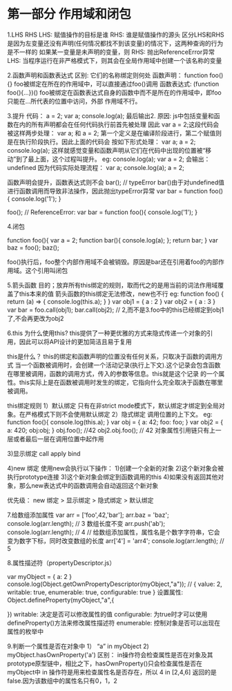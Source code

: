 # 第一部分  作用域和闭包
1.LHS  RHS
LHS: 赋值操作的目标是谁
RHS: 谁是赋值操作的源头
区分LHS和RHS是因为左变量还没有声明(任何情况都找不到该变量)的情况下，这两种查询的行为是不一样的
如果某一变量是未声明的变量，则
RHS: 抛出ReferenceError异常
LHS: 当程序运行在非严格模式下，则其会在全局作用域中创建一个该名称的变量

2.函数声明和函数表达式
区别: 它们的名称绑定则何处
函数声明： function  foo() {}  foo被绑定在所在的作用域中，可以直接通过foo()调用
函数表达式: (function foo(){...})()   foo被绑定在函数表达式自身的函数中而不是所在的作用域中，即foo只能在...所代表的位置中访问，外部
作用域不行。

3.提升
代码：
a = 2;
var a;
console.log(a);
最后输出2.
原因: js中包括变量和函数在内的所有声明都会在任何代码执行前首先被处理
因此  var a = 2;这段代码会被这样两步处理： var a; 和 a = 2;  第一个定义是在编译阶段进行，第二个赋值则是在执行阶段执行。因此上面的代码会
按如下形式处理：
var a;
a = 2;
console.log(a);
这样就感觉变量和函数声明从它们在代码中出现的位置被“移动”到了最上面，这个过程叫提升。
eg:
console.log(a);
var a = 2;
会输出： undefined
因为代码实际处理流程：
var a;
console.log(a);
a = 2;

函数声明会提升，函数表达式则不会
bar();  // typeError   bar()由于对undefined值进行函数调用而导致非法操作，因此抛出typeError异常
var bar = function foo(){
    console.log('1');
}

foo();  // ReferenceError:
var bar = function foo(){
    console.log('1');
}

4.闭包

function foo(){
    var a = 2;
    function bar(){
        console.log(a);
    };
    return bar;
}
var baz = foo();
baz();

foo()执行后，foo整个内部作用域不会被销毁。原因是bar还在引用着foo的内部作用域。这个引用叫闭包

5.箭头函数
目的；放弃所有this绑定的规则，取而代之的是用当前的词法作用域覆盖了this本来的值
箭头函数的this绑定无法修改，new也不行
eg:
function foo() {
    return (a) => {
        console.log(this.a);
    }
}
var obj1 = {
    a : 2
}
var obj2 = {
    a : 3
}
var bar = foo.call(obj1);
bar.call(obj2); // 2,而不是3.foo中的this已经绑定到obj1了,不会再更改为obj2

6.this
为什么使用this?
this提供了一种更优雅的方式来隐式传递一个对象的引用，因此可以将API设计的更加简洁且易于复用

this是什么？
this的绑定和函数声明的位置没有任何关系，只取决于函数的调用方式
当一个函数被调用时，会创建一个活动记录(执行上下文).这个记录会包含函数在哪里被调用，函数的调用方式，传入的参数等信息。this就是这个记录
的一个属性。this实际上是在函数被调用时发生的绑定，它指向什么完全取决于函数在哪里被调用。

this绑定规则
1）默认绑定
只有在非strict mode模式下，默认绑定才绑定到全局对象。在严格模式下则不会使用默认绑定
2）隐式绑定
调用位置的上下文。
eg:
function foo(){
    console.log(this.a);
}
var obj = {
    a: 42;
    foo: foo;
}
var obj2 = {
    a: 420;
    obj:obj;
}
obj.foo();   //42
obj2.obj.foo(); // 42
对象属性引用链只有上一层或者最后一层在调用位置中起作用

3)显示绑定
call  apply bind

4)new 绑定
使用new会执行以下操作：
1)创建一个全新的对象
2)这个新对象会被执行prototype连接
3)这个新对象会绑定到函数调用的this
4)如果没有返回其他对象，那么new表达式中的函数调用会自动返回这个新对象

优先级：
new 绑定 > 显示绑定 > 隐式绑定 > 默认绑定


7.给数组添加属性
var arr = ['foo',42,'bar'];
arr.baz = 'baz';
console.log(arr.length);  // 3 数组长度不变
arr.push('ab');
console.log(arr.length);  // 4
// 给数组添加属性，属性名是个数字字符串，它会变为数字下标，同时改变数组的长度
arr['4'] = 'arr4';
console.log(arr.length);   // 5


8.属性描述符（propertyDescriptor.js）

var myObject = {
    a: 2
}
console.log(Object.getOwnPropertyDescriptor(myObject,"a"));
// { value: 2, writable: true, enumerable: true, configurable: true }
设置属性:
Object.defineProperty(myObject,"a",{

})
writable: 决定是否可以修改属性的值
configurable: 为true时才可以使用defineProperty()方法来修改属性描述符
enumerable: 控制对象是否可以出现在属性的枚举中

9.判断一个属性是否在对象中
1） “a” in myObject
2) myObject.hasOwnProperty('a')
区别： in操作符会检查属性是否在对象及其prototype原型链中，相比之下，hasOwnProperty()只会检查属性是否在myObject中
in 操作符是用来检查属性名是否存在，所以  4 in  [2,4,6] 返回的是false.因为该数组中的属性名只有0，1，2

